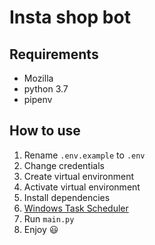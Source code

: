 # Insta shop bot

## Requirements
* Mozilla
* python 3.7
* pipenv

## How to use
1. Rename `.env.example` to `.env`
2. Change credentials
3. Create virtual environment
4. Activate virtual environment
5. Install dependencies
6. [Windows Task Scheduler](https://instapy.org/automate-instapy)
7. Run `main.py`
8. Enjoy 😃
